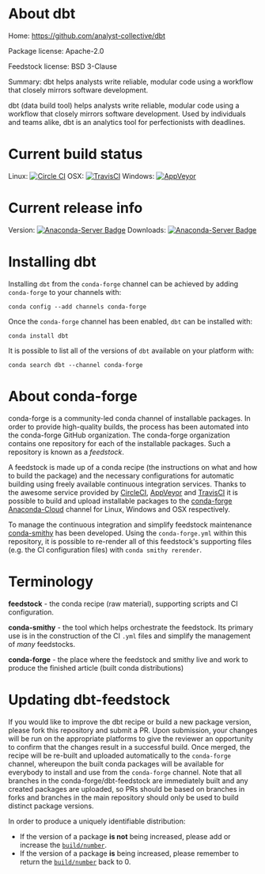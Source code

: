 About dbt
=========

Home: https://github.com/analyst-collective/dbt

Package license: Apache-2.0

Feedstock license: BSD 3-Clause

Summary: dbt helps analysts write reliable, modular code using a workflow that closely mirrors software development.

dbt (data build tool) helps analysts write reliable, modular code
using a workflow that closely mirrors software development. Used
by individuals and teams alike, dbt is an analytics tool for
perfectionists with deadlines.


Current build status
====================

Linux: [![Circle CI](https://circleci.com/gh/conda-forge/dbt-feedstock.svg?style=shield)](https://circleci.com/gh/conda-forge/dbt-feedstock)
OSX: [![TravisCI](https://travis-ci.org/conda-forge/dbt-feedstock.svg?branch=master)](https://travis-ci.org/conda-forge/dbt-feedstock)
Windows: [![AppVeyor](https://ci.appveyor.com/api/projects/status/github/conda-forge/dbt-feedstock?svg=True)](https://ci.appveyor.com/project/conda-forge/dbt-feedstock/branch/master)

Current release info
====================
Version: [![Anaconda-Server Badge](https://anaconda.org/conda-forge/dbt/badges/version.svg)](https://anaconda.org/conda-forge/dbt)
Downloads: [![Anaconda-Server Badge](https://anaconda.org/conda-forge/dbt/badges/downloads.svg)](https://anaconda.org/conda-forge/dbt)

Installing dbt
==============

Installing `dbt` from the `conda-forge` channel can be achieved by adding `conda-forge` to your channels with:

```
conda config --add channels conda-forge
```

Once the `conda-forge` channel has been enabled, `dbt` can be installed with:

```
conda install dbt
```

It is possible to list all of the versions of `dbt` available on your platform with:

```
conda search dbt --channel conda-forge
```


About conda-forge
=================

conda-forge is a community-led conda channel of installable packages.
In order to provide high-quality builds, the process has been automated into the
conda-forge GitHub organization. The conda-forge organization contains one repository
for each of the installable packages. Such a repository is known as a *feedstock*.

A feedstock is made up of a conda recipe (the instructions on what and how to build
the package) and the necessary configurations for automatic building using freely
available continuous integration services. Thanks to the awesome service provided by
[CircleCI](https://circleci.com/), [AppVeyor](http://www.appveyor.com/)
and [TravisCI](https://travis-ci.org/) it is possible to build and upload installable
packages to the [conda-forge](https://anaconda.org/conda-forge)
[Anaconda-Cloud](http://docs.anaconda.org/) channel for Linux, Windows and OSX respectively.

To manage the continuous integration and simplify feedstock maintenance
[conda-smithy](http://github.com/conda-forge/conda-smithy) has been developed.
Using the ``conda-forge.yml`` within this repository, it is possible to re-render all of
this feedstock's supporting files (e.g. the CI configuration files) with ``conda smithy rerender``.


Terminology
===========

**feedstock** - the conda recipe (raw material), supporting scripts and CI configuration.

**conda-smithy** - the tool which helps orchestrate the feedstock.
                   Its primary use is in the construction of the CI ``.yml`` files
                   and simplify the management of *many* feedstocks.

**conda-forge** - the place where the feedstock and smithy live and work to
                  produce the finished article (built conda distributions)


Updating dbt-feedstock
======================

If you would like to improve the dbt recipe or build a new
package version, please fork this repository and submit a PR. Upon submission,
your changes will be run on the appropriate platforms to give the reviewer an
opportunity to confirm that the changes result in a successful build. Once
merged, the recipe will be re-built and uploaded automatically to the
`conda-forge` channel, whereupon the built conda packages will be available for
everybody to install and use from the `conda-forge` channel.
Note that all branches in the conda-forge/dbt-feedstock are
immediately built and any created packages are uploaded, so PRs should be based
on branches in forks and branches in the main repository should only be used to
build distinct package versions.

In order to produce a uniquely identifiable distribution:
 * If the version of a package **is not** being increased, please add or increase
   the [``build/number``](http://conda.pydata.org/docs/building/meta-yaml.html#build-number-and-string).
 * If the version of a package **is** being increased, please remember to return
   the [``build/number``](http://conda.pydata.org/docs/building/meta-yaml.html#build-number-and-string)
   back to 0.
